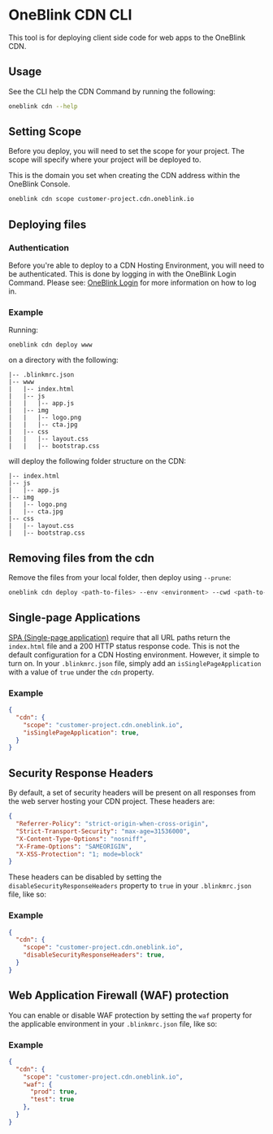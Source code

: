 # OneBlink CDN CLI

This tool is for deploying client side code for web apps to the OneBlink CDN.

## Usage

See the CLI help the CDN Command by running the following:

```sh
oneblink cdn --help
```

## Setting Scope

Before you deploy, you will need to set the scope for your project. The scope will specify where your project will be deployed to.

This is the domain you set when creating the CDN address within the OneBlink Console.

```sh
oneblink cdn scope customer-project.cdn.oneblink.io
```

## Deploying files

### Authentication

Before you're able to deploy to a CDN Hosting Environment, you will need to be authenticated. This is done by logging in with the OneBlink Login Command. Please see: [OneBlink Login](../login.md) for more information on how to log in.

### Example

Running:

```
oneblink cdn deploy www
```

on a directory with the following:

```
|-- .blinkmrc.json
|-- www
|   |-- index.html
|   |-- js
|   |   |-- app.js
|   |-- img
|   |   |-- logo.png
|   |   |-- cta.jpg
|   |-- css
|   |   |-- layout.css
|   |   |-- bootstrap.css
```

will deploy the following folder structure on the CDN:

```
|-- index.html
|-- js
|   |-- app.js
|-- img
|   |-- logo.png
|   |-- cta.jpg
|-- css
|   |-- layout.css
|   |-- bootstrap.css
```

## Removing files from the cdn

Remove the files from your local folder, then deploy using `--prune`:

```sh
oneblink cdn deploy <path-to-files> --env <environment> --cwd <path-to-project> --prune
```

## Single-page Applications

[SPA (Single-page application)](https://developer.mozilla.org/en-US/docs/Glossary/SPA) require that all URL paths return the `index.html` file and a 200 HTTP status response code. This is not the default configuration for a CDN Hosting environment. However, it simple to turn on. In your `.blinkmrc.json` file, simply add an `isSinglePageApplication` with a value of `true` under the `cdn` property.

### Example

```json
{
  "cdn": {
    "scope": "customer-project.cdn.oneblink.io",
    "isSinglePageApplication": true,
  }
}
```

## Security Response Headers

By default, a set of security headers will be present on all responses from the web server hosting your CDN project. These headers are:

```json
{
  "Referrer-Policy": "strict-origin-when-cross-origin",
  "Strict-Transport-Security": "max-age=31536000",
  "X-Content-Type-Options": "nosniff",
  "X-Frame-Options": "SAMEORIGIN",
  "X-XSS-Protection": "1; mode=block"
}
```

These headers can be disabled by setting the `disableSecurityResponseHeaders` property to `true` in your  `.blinkmrc.json` file, like so:

### Example

```json
{
  "cdn": {
    "scope": "customer-project.cdn.oneblink.io",
    "disableSecurityResponseHeaders": true,
  }
}
```

## Web Application Firewall (WAF) protection

You can enable or disable WAF protection by setting the `waf` property for the applicable environment in your  `.blinkmrc.json` file, like so:

### Example

```json
{
  "cdn": {
    "scope": "customer-project.cdn.oneblink.io",
    "waf": {
      "prod": true,
      "test": true
    },
  }
}
```

